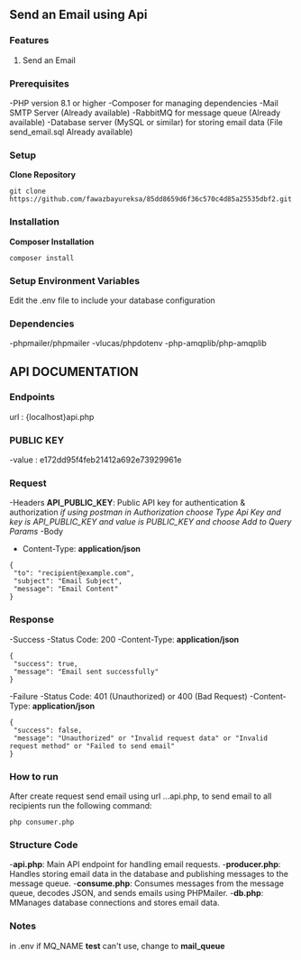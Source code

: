 ## Send an Email using Api

### Features
1. Send an Email

### Prerequisites
-PHP version 8.1 or higher
-Composer for managing dependencies
-Mail SMTP Server (Already available)
-RabbitMQ for message queue (Already available)
-Database server (MySQL or similar) for storing email data (File send_email.sql Already available)

### Setup

**Clone Repository**
```
git clone https://github.com/fawazbayureksa/85dd8659d6f36c570c4d85a25535dbf2.git
```
### Installation

**Composer Installation**
```
composer install
```

### Setup Environment Variables
 Edit the .env file to include your database configuration

 ### Dependencies
 -phpmailer/phpmailer
 -vlucas/phpdotenv
 -php-amqplib/php-amqplib

 ## API DOCUMENTATION

### Endpoints
 url : {localhost}api.php

### PUBLIC KEY
-value : e172dd95f4feb21412a692e73929961e

### Request
-Headers
 **API_PUBLIC_KEY**: Public API key for authentication & authorization
 *if using postman in Authorization choose Type Api Key and key is API_PUBLIC_KEY and value is PUBLIC_KEY and choose Add to Query Params*
-Body
 - Content-Type: **application/json**
 ```
 {
  "to": "recipient@example.com",
  "subject": "Email Subject",
  "message": "Email Content"
 }
 ```
### Response
-Success
 -Status Code: 200
 -Content-Type: **application/json**
 ```
 {
  "success": true,
  "message": "Email sent successfully"
}
 ```
-Failure
 -Status Code: 401 (Unauthorized) or 400 (Bad Request)
 -Content-Type: **application/json**
 ```
 {
  "success": false,
  "message": "Unauthorized" or "Invalid request data" or "Invalid request method" or "Failed to send email"
}
 ```

### How to run
After create request send email using url ...api.php, to send email to all recipients run the following command:
```
php consumer.php
```

### Structure Code
-**api.php**: Main API endpoint for handling email requests.
-**producer.php**: Handles storing email data in the database and publishing messages to the message queue.
-**consume.php**: Consumes messages from the message queue, decodes JSON, and sends emails using PHPMailer.
-**db.php**: MManages database connections and stores email data.

### Notes
in .env if MQ_NAME **test** can't use,  change to **mail_queue**

